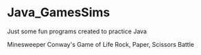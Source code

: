 # Java_GamesSims
Just some fun programs created to practice Java

Minesweeper
Conway's Game of Life
Rock, Paper, Scissors Battle
